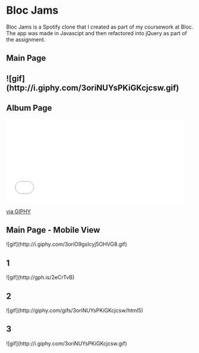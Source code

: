 
<h1>Bloc Jams</h1>
<p>Bloc Jams is a Spotify clone that I created as part of my coursework at Bloc. The app was made in Javascipt and then refactored into jQuery as part of the assignment.

<h2>Main Page<h2>
![gif](http://i.giphy.com/3oriNUYsPKiGKcjcsw.gif)

<h2>Album Page</h2>
<iframe src="//giphy.com/embed/3oriNUYsPKiGKcjcsw" width="480" height="225" frameBorder="0" class="giphy-embed" allowFullScreen></iframe><p><a href="http://giphy.com/gifs/3oriNUYsPKiGKcjcsw">via GIPHY</a></p>

<h2>Main Page - Mobile View</h2>
![gif](http://i.giphy.com/3oriO9gsIcyj5OHVG8.gif)

<h2>1</h2>
![gif](http://gph.is/2eCrTvB)

<h2>2</h2>
![gif](http://giphy.com/gifs/3oriNUYsPKiGKcjcsw/html5)

<h2>3</h2>
![gif](http://i.giphy.com/3oriNUYsPKiGKcjcsw.gif)
